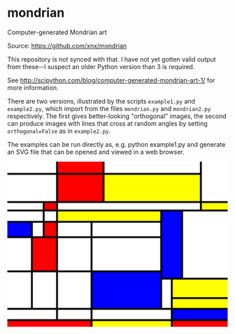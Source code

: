 # mondrian
Computer-generated Mondrian art

Source: https://github.com/xnx/mondrian

This repository is not synced with that. I have not yet gotten valid output from these--I suspect an older Python version than 3 is required.

See http://scipython.com/blog/computer-generated-mondrian-art-1/ for more information.

There are two versions, illustrated by the scripts `example1.py` and `example2.py`, which import from the files `mondrian.py` and `mondrian2.py` respectively. The first gives better-looking "orthogonal" images, the second can produce images with lines that cross at random angles by setting `orthogonal=False` as in `example2.py`.

The examples can be run directly as, e.g.
python example1.py
and generate an SVG file that can be opened and viewed in a web browser.

![A generated Mondrian image](readme-example.svg)

